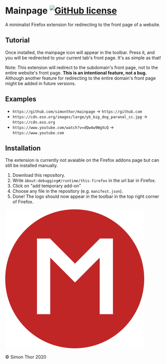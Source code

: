 # Mainpage [![GitHub license](https://img.shields.io/badge/license-GPLv3.0-blue.svg)](https://github.com/simonthor/mainpage/blob/master/LICENSE)
A minimalist Firefox extension for redirecting to the front page of a website.

## Tutorial
Once installed, the mainpage icon will appear in the toolbar. Press it, and you will be redirected to your current tab's front page.
It's as simple as that!

Note: This extension will redirect to the subdomain's front page, not to the entire website's front page. 
**This is an intentional feature, not a bug.**
Although another feature for redirecting to the entire domain's front page might be added in future versions.

## Examples
- ```https://github.com/simonthor/mainpage``` &rarr; ```https://github.com```
- ```https://cdn.eso.org/images/large/yb_big_dog_paranal_cc.jpg``` &rarr; ```https://cdn.eso.org```
- ```https://www.youtube.com/watch?v=dQw4w9WgXcQ``` &rarr; ```https://www.youtube.com```

## Installation
The extension is currently not avaiable on the Firefox addons page but can still be installed manually.
1. Download this repository.
2. Write ```àbout:debugging#/runtime/this-firefox``` in the url bar in Firefox.
3. Click on "add temporary add-on"
4. Choose any file in the repository (e.g. ```manifest.json```).
5. Done! The logo should now appear in the toolbar in the top right corner of Firefox.

![mainpage logo](icons/icon.svg)

&copy; Simon Thor 2020
